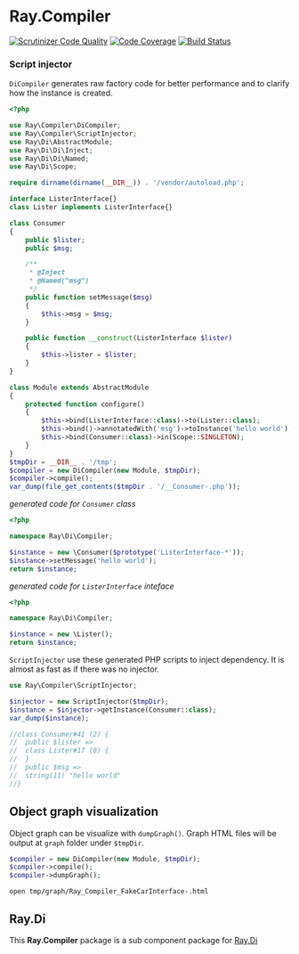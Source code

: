 # Ray.Compiler
[![Scrutinizer Code Quality](https://scrutinizer-ci.com/g/ray-di/Ray.Compiler/badges/quality-score.png?b=1.x)](https://scrutinizer-ci.com/g/ray-di/Ray.Compiler/?branch=1.x)
[![Code Coverage](https://scrutinizer-ci.com/g/ray-di/Ray.Compiler/badges/coverage.png?b=1.x)](https://scrutinizer-ci.com/g/ray-di/Ray.Compiler/?branch=1.x)
[![Build Status](https://travis-ci.org/ray-di/Ray.Compiler.svg?branch=1.x)](https://travis-ci.org/ray-di/Ray.Compiler)

### Script injector

`DiCompiler` generates raw factory code for better performance and to clarify how the instance is created.

```php
<?php

use Ray\Compiler\DiCompiler;
use Ray\Compiler\ScriptInjector;
use Ray\Di\AbstractModule;
use Ray\Di\Di\Inject;
use Ray\Di\Di\Named;
use Ray\Di\Scope;

require dirname(dirname(__DIR__)) . '/vendor/autoload.php';

interface ListerInterface{}
class Lister implements ListerInterface{}

class Consumer
{
    public $lister;
    public $msg;

    /**
     * @Inject
     * @Named("msg")
     */
    public function setMessage($msg)
    {
        $this->msg = $msg;
    }

    public function __construct(ListerInterface $lister)
    {
        $this->lister = $lister;
    }
}

class Module extends AbstractModule
{
    protected function configure()
    {
        $this->bind(ListerInterface::class)->to(Lister::class);
        $this->bind()->annotatedWith('msg')->toInstance('hello world');
        $this->bind(Consumer::class)->in(Scope::SINGLETON);
    }
}
$tmpDir = __DIR__ . '/tmp';
$compiler = new DiCompiler(new Module, $tmpDir);
$compiler->compile();
var_dump(file_get_contents($tmpDir . '/__Consumer-.php'));
```

*generated code for `Consumer` class*
```php
<?php

namespace Ray\Di\Compiler;

$instance = new \Consumer($prototype('ListerInterface-*'));
$instance->setMessage('hello world');
return $instance;
```

*generated code for `ListerInterface` inteface*
```php
<?php

namespace Ray\Di\Compiler;

$instance = new \Lister();
return $instance;
```

`ScriptInjector` use these generated PHP scripts to inject dependency. It is almost as fast as if there was no injector.

```php
use Ray\Compiler\ScriptInjector;

$injector = new ScriptInjector($tmpDir);
$instance = $injector->getInstance(Consumer::class);
var_dump($instance);

//class Consumer#41 (2) {
//  public $lister =>
//  class Lister#17 (0) {
//  }
//  public $msg =>
//  string(11) "hello world"
//}

```

## Object graph visualization

Object graph can be visualize with `dumpGraph()`.
Graph HTML files will be output at `graph` folder under `$tmpDir`.

```php
$compiler = new DiCompiler(new Module, $tmpDir);
$compiler->compile();
$compiler->dumpGraph();
```

```
open tmp/graph/Ray_Compiler_FakeCarInterface-.html
```


## Ray.Di
This **Ray.Compiler** package is a sub component package for [Ray.Di](https://github.com/ray-di/Ray.Di)
